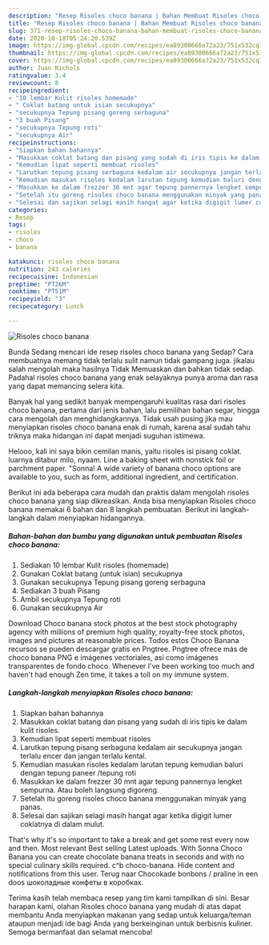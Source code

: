 ```yaml
---
description: "Resep Risoles choco banana | Bahan Membuat Risoles choco banana Yang Lezat"
title: "Resep Risoles choco banana | Bahan Membuat Risoles choco banana Yang Lezat"
slug: 371-resep-risoles-choco-banana-bahan-membuat-risoles-choco-banana-yang-lezat
date: 2020-10-18T05:24:20.539Z
image: https://img-global.cpcdn.com/recipes/ea89300666a72a23/751x532cq70/risoles-choco-banana-foto-resep-utama.jpg
thumbnail: https://img-global.cpcdn.com/recipes/ea89300666a72a23/751x532cq70/risoles-choco-banana-foto-resep-utama.jpg
cover: https://img-global.cpcdn.com/recipes/ea89300666a72a23/751x532cq70/risoles-choco-banana-foto-resep-utama.jpg
author: Juan Nichols
ratingvalue: 3.4
reviewcount: 8
recipeingredient:
- "10 lembar Kulit risoles homemade"
- " Coklat batang untuk isian secukupnya"
- "secukupnya Tepung pisang goreng serbaguna"
- "3 buah Pisang"
- "secukupnya Tepung roti"
- "secukupnya Air"
recipeinstructions:
- "Siapkan bahan bahannya"
- "Masukkan coklat batang dan pisang yang sudah di iris tipis ke dalam kulit risoles."
- "Kemudian lipat seperti membuat risoles"
- "Larutkan tepung pisang serbaguna kedalam air secukupnya jangan terlalu encer dan jangan terlalu kental."
- "Kemudian masukan risoles kedalam larutan tepung kemudian baluri dengan tepung paneer /tepung roti"
- "Masukkan ke dalam frezzer 30 mnt agar tepung pannernya lengket sempurna. Atau boleh langsung digoreng."
- "Setelah itu goreng risoles choco banana menggunakan minyak yang panas."
- "Selesai dan sajikan selagi masih hangat agar ketika digigit lumer coklatnya di dalam mulut."
categories:
- Resep
tags:
- risoles
- choco
- banana

katakunci: risoles choco banana 
nutrition: 243 calories
recipecuisine: Indonesian
preptime: "PT26M"
cooktime: "PT51M"
recipeyield: "3"
recipecategory: Lunch

---
```



![Risoles choco banana](https://img-global.cpcdn.com/recipes/ea89300666a72a23/751x532cq70/risoles-choco-banana-foto-resep-utama.jpg)

Bunda Sedang mencari ide resep risoles choco banana yang Sedap? Cara membuatnya memang tidak terlalu sulit namun tidak gampang juga. jikalau salah mengolah maka hasilnya Tidak Memuaskan dan bahkan tidak sedap. Padahal risoles choco banana yang enak selayaknya punya aroma dan rasa yang dapat memancing selera kita.

Banyak hal yang sedikit banyak mempengaruhi kualitas rasa dari risoles choco banana, pertama dari jenis bahan, lalu pemilihan bahan segar, hingga cara mengolah dan menghidangkannya. Tidak usah pusing jika mau menyiapkan risoles choco banana enak di rumah, karena asal sudah tahu triknya maka hidangan ini dapat menjadi suguhan istimewa.

Helooo, kali ini saya bikin cemilan manis, yaitu risoles isi pisang coklat. luarnya ditabur milo, nyaam. Line a baking sheet with nonstick foil or parchment paper. &#34;Sonna! A wide variety of banana choco options are available to you, such as form, additional ingredient, and certification.


Berikut ini ada beberapa cara mudah dan praktis dalam mengolah risoles choco banana yang siap dikreasikan. Anda bisa menyiapkan Risoles choco banana memakai 6 bahan dan 8 langkah pembuatan. Berikut ini langkah-langkah dalam menyiapkan hidangannya.

<!--inarticleads1-->

##### Bahan-bahan dan bumbu yang digunakan untuk pembuatan Risoles choco banana:

1. Sediakan 10 lembar Kulit risoles (homemade)
1. Gunakan  Coklat batang (untuk isian) secukupnya
1. Gunakan secukupnya Tepung pisang goreng serbaguna
1. Sediakan 3 buah Pisang
1. Ambil secukupnya Tepung roti
1. Gunakan secukupnya Air


Download Choco banana stock photos at the best stock photography agency with millions of premium high quality, royalty-free stock photos, images and pictures at reasonable prices. Todos estos Choco Banana recursos se pueden descargar gratis en Pngtree. Pngtree ofrece más de choco banana PNG e imágenes vectoriales, así como imágenes transparentes de fondo choco. Whenever I&#39;ve been working too much and haven&#39;t had enough Zen time, it takes a toll on my immune system. 

<!--inarticleads2-->

##### Langkah-langkah menyiapkan Risoles choco banana:

1. Siapkan bahan bahannya
1. Masukkan coklat batang dan pisang yang sudah di iris tipis ke dalam kulit risoles.
1. Kemudian lipat seperti membuat risoles
1. Larutkan tepung pisang serbaguna kedalam air secukupnya jangan terlalu encer dan jangan terlalu kental.
1. Kemudian masukan risoles kedalam larutan tepung kemudian baluri dengan tepung paneer /tepung roti
1. Masukkan ke dalam frezzer 30 mnt agar tepung pannernya lengket sempurna. Atau boleh langsung digoreng.
1. Setelah itu goreng risoles choco banana menggunakan minyak yang panas.
1. Selesai dan sajikan selagi masih hangat agar ketika digigit lumer coklatnya di dalam mulut.


That&#39;s why it&#39;s so important to take a break and get some rest every now and then. Most relevant Best selling Latest uploads. With Sonna Choco Banana you can create chocolate banana treats in seconds and with no special culinary skills required. c^b choco-banana. Hide content and notifications from this user. Terug naar Chocokade bonbons / praline in een doos шоколадные конфеты в коробках. 

Terima kasih telah membaca resep yang tim kami tampilkan di sini. Besar harapan kami, olahan Risoles choco banana yang mudah di atas dapat membantu Anda menyiapkan makanan yang sedap untuk keluarga/teman ataupun menjadi ide bagi Anda yang berkeinginan untuk berbisnis kuliner. Semoga bermanfaat dan selamat mencoba!
